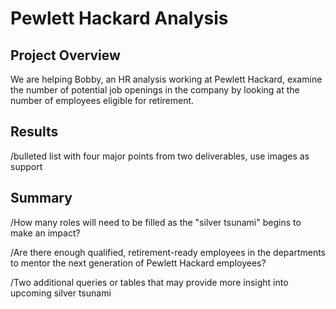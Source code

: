 # Pewlett Hackard Analysis

## Project Overview
We are helping Bobby, an HR analysis working at Pewlett Hackard, examine the number of potential job openings in the company by looking at the number of employees eligible for retirement. 

## Results
/bulleted list with four major points from two deliverables, use images as support

## Summary
/How many roles will need to be filled as the "silver tsunami" begins to make an impact?

/Are there enough qualified, retirement-ready employees in the departments to mentor the next generation of Pewlett Hackard employees?

/Two additional queries or tables that may provide more insight into upcoming silver tsunami